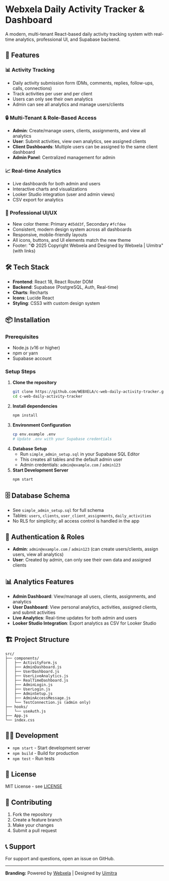 # Webxela Daily Activity Tracker & Dashboard

A modern, multi-tenant React-based daily activity tracking system with real-time analytics, professional UI, and Supabase backend.

## 🚀 Features

### 📊 Activity Tracking
- Daily activity submission form (DMs, comments, replies, follow-ups, calls, connections)
- Track activities per user and per client
- Users can only see their own analytics
- Admin can see all analytics and manage users/clients

### 🔒 Multi-Tenant & Role-Based Access
- **Admin**: Create/manage users, clients, assignments, and view all analytics
- **User**: Submit activities, view own analytics, see assigned clients
- **Client Dashboards**: Multiple users can be assigned to the same client dashboard
- **Admin Panel**: Centralized management for admin

### 📈 Real-time Analytics
- Live dashboards for both admin and users
- Interactive charts and visualizations
- Looker Studio integration (user and admin views)
- CSV export for analytics

### 🎨 Professional UI/UX
- New color theme: Primary `#d5dd3f`, Secondary `#fcfdee`
- Consistent, modern design system across all dashboards
- Responsive, mobile-friendly layouts
- All icons, buttons, and UI elements match the new theme
- Footer: "© 2025 Copyright Webxela and Designed by Webxela | Uimitra" (with links)

## 🛠️ Tech Stack
- **Frontend**: React 18, React Router DOM
- **Backend**: Supabase (PostgreSQL, Auth, Real-time)
- **Charts**: Recharts
- **Icons**: Lucide React
- **Styling**: CSS3 with custom design system

## 📦 Installation

### Prerequisites
- Node.js (v16 or higher)
- npm or yarn
- Supabase account

### Setup Steps
1. **Clone the repository**
   ```bash
   git clone https://github.com/WEBXELA/c-web-daily-activity-tracker.git
   cd c-web-daily-activity-tracker
   ```
2. **Install dependencies**
   ```bash
   npm install
   ```
3. **Environment Configuration**
   ```bash
   cp env.example .env
   # Update .env with your Supabase credentials
   ```
4. **Database Setup**
   - Run `simple_admin_setup.sql` in your Supabase SQL Editor
   - This creates all tables and the default admin user
   - Admin credentials: `admin@example.com` / `admin123`
5. **Start Development Server**
   ```bash
   npm start
   ```

## 🗄️ Database Schema
- See `simple_admin_setup.sql` for full schema
- Tables: `users`, `clients`, `user_client_assignments`, `daily_activities`
- No RLS for simplicity; all access control is handled in the app

## 🔑 Authentication & Roles
- **Admin**: `admin@example.com` / `admin123` (can create users/clients, assign users, view all analytics)
- **User**: Created by admin, can only see their own data and assigned clients

## 📊 Analytics Features
- **Admin Dashboard**: View/manage all users, clients, assignments, and analytics
- **User Dashboard**: View personal analytics, activities, assigned clients, and submit activities
- **Live Analytics**: Real-time updates for both admin and users
- **Looker Studio Integration**: Export analytics as CSV for Looker Studio

## 🏗️ Project Structure
```
src/
├── components/
│   ├── ActivityForm.js
│   ├── AdminDashboard.js
│   ├── UserDashboard.js
│   ├── UserLiveAnalytics.js
│   ├── RealTimeDashboard.js
│   ├── AdminLogin.js
│   ├── UserLogin.js
│   ├── AdminSetup.js
│   ├── AdminAccessMessage.js
│   └── TestConnection.js (admin only)
├── hooks/
│   └── useAuth.js
├── App.js
└── index.css
```

## 🧑‍💻 Development
- `npm start` - Start development server
- `npm build` - Build for production
- `npm test` - Run tests

## 📝 License
MIT License - see [LICENSE](LICENSE)

## 🤝 Contributing
1. Fork the repository
2. Create a feature branch
3. Make your changes
4. Submit a pull request

## 📞 Support
For support and questions, open an issue on GitHub.

---
**Branding:** Powered by [Webxela](https://webxela.com) | Designed by [Uimitra](https://uimitra.com) 